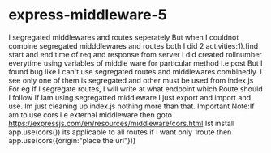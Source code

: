 # express-middleware-5
I segregated middlewares and routes seperately
But when I couldnot combine segregated midddlewares and routes both
I did 2 activities:1).find start and end time of req and response from server
I did created rollnumber everytime using variables of middle ware for particular method i.e post
But I found bug like I can't use segregated routes and middlewares combinedly. I see only one of them is segregated and other must be used from index.js
For eg If I segregate routes, I will write at what endpoint which Route should I follow
If Iam using segregatted middleware I just export and import and use. Im just cleaning up index.js nothing more than that.
Important Note:If am to use cors i.e external middleware then goto https://expressjs.com/en/resources/middleware/cors.html
Ist install app.use(cors()) its applicable to all routes
if I  want only 1route then app.use(cors({origin:"place the url"}))
